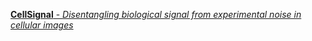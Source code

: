 [**CellSignal** - _Disentangling biological signal from experimental noise in cellular images_](https://www.rxrx.ai/)
